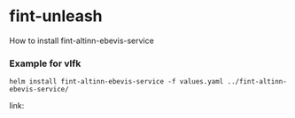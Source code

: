 # fint-unleash

How to install fint-altinn-ebevis-service

### Example for vlfk
`helm install fint-altinn-ebevis-service -f values.yaml ../fint-altinn-ebevis-service/`

link: 